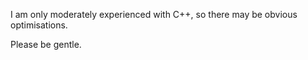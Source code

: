 I am only moderately experienced with C++, so there may be obvious optimisations.

Please be gentle.
